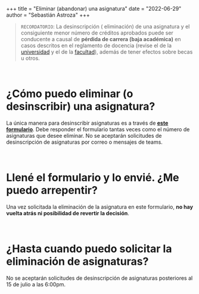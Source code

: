 +++
title = "Eliminar (abandonar) una asignatura"
date = "2022-06-29"
author = "Sebastián Astroza"
+++

> `RECORDATORIO`: La desinscripción ( eliminación) de una asignatura y el consiguiente menor número de créditos aprobados puede ser conducente a causal de **pérdida de carrera (baja académica)** en casos descritos en el reglamento de docencia (revise el de la [universidad](http://docencia.udec.cl/wp-content/uploads/2018/05/documento-reglamento.pdf) y el de la [facultad](http://secad.ing.udec.cl/indez.php?r=rfi)), además de tener efectos sobre becas u otros. 

&nbsp; 

# ¿Cómo puedo eliminar (o desinscribir) una asignatura?

La única manera para desinscribir asignaturas es a través de **[este formulario](https://forms.office.com/r/zCw6x47a9U)**. Debe responder el formulario tantas veces como el número de asignaturas que desee eliminar.  No se aceptarán solicitudes de desinscripción de asignaturas por correo o mensajes de teams. 

&nbsp; 

# Llené el formulario y lo envié. ¿Me puedo arrepentir?

Una vez solicitada la eliminación de la asignatura en este formulario, **no hay vuelta atrás ni posibilidad de revertir la decisión**. 

&nbsp; 

# ¿Hasta cuando puedo solicitar la eliminación de asignaturas?

No se aceptarán solicitudes de desinscripción de asignaturas posteriores al 15 de julio a las 6:00pm.